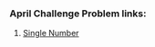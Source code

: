 
<h3>April Challenge Problem links: </h3>
<ol>
  <li>
    <a href="https://leetcode.com/explore/challenge/card/30-day-leetcoding-challenge/528/week-1/3283/">
      Single Number
    </a>
  </li>
</ol>
